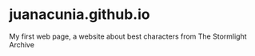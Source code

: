 # juanacunia.github.io
My first web page, a website about best characters from The Stormlight Archive
